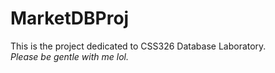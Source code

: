 ﻿# MarketDBProj
This is the project dedicated to CSS326 Database Laboratory.<br/> 
_Please be gentle with me lol._
